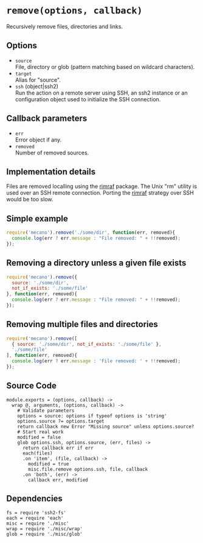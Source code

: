 
# `remove(options, callback)`

Recursively remove files, directories and links.

## Options

*   `source`   
    File, directory or glob (pattern matching based on wildcard characters).   
*   `target`      
    Alias for "source".   
*   `ssh` (object|ssh2)   
    Run the action on a remote server using SSH, an ssh2 instance or an
    configuration object used to initialize the SSH connection.  

## Callback parameters

*   `err`   
    Error object if any.   
*   `removed`   
    Number of removed sources.   

## Implementation details

Files are removed localling using the [rimraf] package. The Unix "rm" utility
is used over an SSH remote connection. Porting the [rimraf] strategy over
SSH would be too slow.

## Simple example

```js
require('mecano').remove('./some/dir', function(err, removed){
  console.log(err ? err.message : "File removed: " + !!removed);
});
```

## Removing a directory unless a given file exists

```js
require('mecano').remove({
  source: './some/dir',
  not_if_exists: './some/file'
}, function(err, removed){
  console.log(err ? err.message : "File removed: " + !!removed);
});
```

## Removing multiple files and directories

```js
require('mecano').remove([
  { source: './some/dir', not_if_exists: './some/file' },
  './some/file'
], function(err, removed){
  console.log(err ? err.message : 'File removed: ' + !!removed);
});
```

## Source Code

    module.exports = (options, callback) ->
      wrap @, arguments, (options, callback) ->
        # Validate parameters
        options = source: options if typeof options is 'string'
        options.source ?= options.target
        return callback new Error "Missing source" unless options.source?
        # Start real work
        modified = false
        glob options.ssh, options.source, (err, files) ->
          return callback err if err
          each(files)
          .on 'item', (file, callback) ->
            modified = true
            misc.file.remove options.ssh, file, callback
          .on 'both', (err) ->
            callback err, modified

## Dependencies

    fs = require 'ssh2-fs'
    each = require 'each'
    misc = require './misc'
    wrap = require './misc/wrap'
    glob = require './misc/glob'

[rimraf]: https://github.com/isaacs/rimraf

